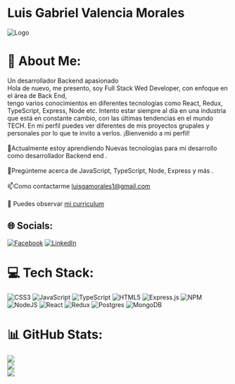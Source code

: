 # Luis Gabriel Valencia Morales
![Logo](https://line25.com/wp-content/uploads/2016/06/2-Man-holds-the-program-code.jpg?ezimgfmt=rs:386x291/rscb1/ng:webp/ngcb1)
# 💫 About Me:
Un desarrollador Backend apasionado<br>Hola de nuevo, me presento, soy Full Stack Wed Developer, con enfoque en el área de Back End,<br>tengo varios conocimientos en diferentes tecnologías como React, Redux, TypeScript, Express, Node etc. Intento estar siempre al día en una industria que está en constante cambio, con las últimas tendencias en el mundo TECH. En mi perfil puedes ver diferentes de mis proyectos grupales y personales por lo que te invito a verlos. ¡Bienvenido a mi perfil!<br><br>🌱Actualmente estoy aprendiendo Nuevas tecnologías para mi desarrollo como desarrollador Backend end .<br><br>💬Pregúnteme acerca de  JavaScript, TypeScript, Node, Express y más .<br><br>📫Como contactarme luisgamorales1@gmail.com<br><br> 📄 Puedes observar [mi curriculum](https://drive.google.com/file/d/1urjOi9wUIL_io61pBNY2Rr5ll_MXTYba/view?usp=sharing)


## 🌐 Socials:
[![Facebook](https://img.shields.io/badge/Facebook-%231877F2.svg?logo=Facebook&logoColor=white)](https://facebook.com/https://www.facebook.com/profile.php?id=100009368113038) [![LinkedIn](https://img.shields.io/badge/LinkedIn-%230077B5.svg?logo=linkedin&logoColor=white)](https://linkedin.com/in/https://www.linkedin.com/in/luis-gabriel-valencia-morales/) 

# 💻 Tech Stack:
![CSS3](https://img.shields.io/badge/css3-%231572B6.svg?style=for-the-badge&logo=css3&logoColor=white) ![JavaScript](https://img.shields.io/badge/javascript-%23323330.svg?style=for-the-badge&logo=javascript&logoColor=%23F7DF1E) ![TypeScript](https://img.shields.io/badge/typescript-%23007ACC.svg?style=for-the-badge&logo=typescript&logoColor=white) ![HTML5](https://img.shields.io/badge/html5-%23E34F26.svg?style=for-the-badge&logo=html5&logoColor=white) ![Express.js](https://img.shields.io/badge/express.js-%23404d59.svg?style=for-the-badge&logo=express&logoColor=%2361DAFB) ![NPM](https://img.shields.io/badge/NPM-%23000000.svg?style=for-the-badge&logo=npm&logoColor=white) ![NodeJS](https://img.shields.io/badge/node.js-6DA55F?style=for-the-badge&logo=node.js&logoColor=white) ![React](https://img.shields.io/badge/react-%2320232a.svg?style=for-the-badge&logo=react&logoColor=%2361DAFB) ![Redux](https://img.shields.io/badge/redux-%23593d88.svg?style=for-the-badge&logo=redux&logoColor=white) ![Postgres](https://img.shields.io/badge/postgres-%23316192.svg?style=for-the-badge&logo=postgresql&logoColor=white) ![MongoDB](https://img.shields.io/badge/MongoDB-%234ea94b.svg?style=for-the-badge&logo=mongodb&logoColor=white)
# 📊 GitHub Stats:
![](https://github-readme-stats.vercel.app/api?username=Gabriel-2310&theme=radical&hide_border=false&include_all_commits=false&count_private=false)<br/>
![](https://github-readme-streak-stats.herokuapp.com/?user=Gabriel-2310&theme=radical&hide_border=false)<br/>
![](https://github-readme-stats.vercel.app/api/top-langs/?username=Gabriel-2310&theme=radical&hide_border=false&include_all_commits=false&count_private=false&layout=compact)

